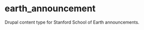 earth_announcement
==================

Drupal content type for Stanford School of Earth announcements.